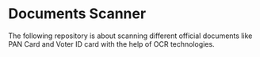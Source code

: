# Documents Scanner
The following repository is about scanning different official documents like PAN Card and Voter ID card with the help of OCR technologies.
